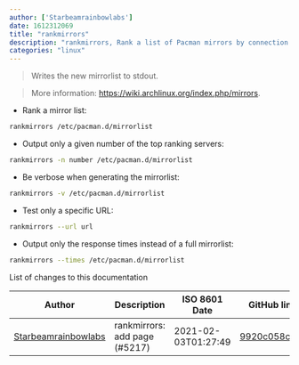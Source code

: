 ```yaml
---
author: ['Starbeamrainbowlabs']
date: 1612312069
title: "rankmirrors"
description: "rankmirrors, Rank a list of Pacman mirrors by connection and opening speed."
categories: "linux"
---
```

> Writes the new mirrorlist to stdout.

> More information: <https://wiki.archlinux.org/index.php/mirrors>.

- Rank a mirror list:

```bash
rankmirrors /etc/pacman.d/mirrorlist
```

- Output only a given number of the top ranking servers:

```bash
rankmirrors -n number /etc/pacman.d/mirrorlist
```

- Be verbose when generating the mirrorlist:

```bash
rankmirrors -v /etc/pacman.d/mirrorlist
```

- Test only a specific URL:

```bash
rankmirrors --url url
```

- Output only the response times instead of a full mirrorlist:

```bash
rankmirrors --times /etc/pacman.d/mirrorlist
```
List of changes to this documentation


Author | Description | ISO 8601 Date | GitHub link
------|-----|-----|-----
[Starbeamrainbowlabs](mailto:sbrl@starbeamrainbowlabs.com) | rankmirrors: add page (#5217) | 2021-02-03T01:27:49 | [9920c058caaa](https://github.com/tldr-pages/tldr/commit/9920c058caaa5f9a789eba3c27d24099260ea3c2)

